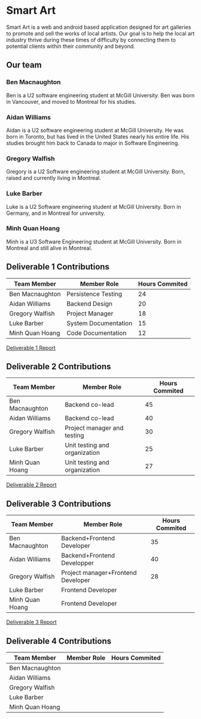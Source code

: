 # Smart Art
Smart Art is a web and android based application designed for art galleries to promote and sell the works of local artists.
Our goal is to help the local art industry thrive during these times of difficulty by connecting them to potential clients within their community and beyond.

## Our team
### Ben Macnaughton
Ben is a U2 software engineering student at McGill University. Ben was born in Vancouver, and moved to Montreal for his studies.
### Aidan Williams  
Aidan is a U2 software engineering student at McGill University. He was born in Toronto, but has lived in the United States nearly his entire life. His studies brought him back to Canada to major in Software Engineering.
### Gregory Walfish
Gregory is a U2 Software engineering student at McGill University. Born, raised and currently living in Montreal.
### Luke Barber
Luke is a U2 Software engineering student at McGill University. Born in Germany, and in Montreal for university.
### Minh Quan Hoang
Minh is a U3 Software Engineering student at McGill University. Born in Montreal and still alive in Montreal.



## Deliverable 1 Contributions
| Team Member      | Member Role          | Hours Commited  |
| -----------------| -------------------- | --------------- |
| Ben Macnaughton  | Persistence Testing  |        24       |
| Aidan Williams   | Backend Design       |        20       |
| Gregory Walfish  | Project Manager      |        18       |
| Luke Barber      | System Documentation |        15       |
| Minh Quan Hoang  | Code Documentation   |        12       |

[Deliverable 1 Report](https://github.com/McGill-ECSE321-Fall2020/project-group-12/wiki/Report)
## Deliverable 2 Contributions
| Team Member      | Member Role                      | Hours Commited  |
| -----------------| ---------------------------------| --------------- |
| Ben Macnaughton  | Backend co-lead                  |       45        |
| Aidan Williams   | Backend co-lead                  |       40        |
| Gregory Walfish  | Project manager and testing      |       30        |
| Luke Barber      | Unit testing and organization    |       25        |
| Minh Quan Hoang  | Unit testing and organization    |       27        |

[Deliverable 2 Report](https://github.com/McGill-ECSE321-Fall2020/project-group-12/wiki/Report2)

## Deliverable 3 Contributions
| Team Member      | Member Role                         | Hours Commited  |
| -----------------| --------------------------         | --------------- |
| Ben Macnaughton  | Backend+Frontend Developer         |          35       |
| Aidan Williams   | Backend+Frontend Developper        |          40       |
| Gregory Walfish  | Project manager+Frontend Developer |       28          |
| Luke Barber     | Frontend Developer                  |                 |
| Minh Quan Hoang  | Frontend Developer                 |                 |

[Deliverable 3 Report](https://github.com/McGill-ECSE321-Fall2020/project-group-12/wiki/Report3)

## Deliverable 4 Contributions
| Team Member      | Member Role   | Hours Commited  |
| -----------------| ------------- | --------------- |
| Ben Macnaughton  |               |                 |
| Aidan Williams   |               |                 |
| Gregory Walfish  |               |                 |
| Luke Barber     |               |                 |
| Minh Quan Hoang  |               |                 |
